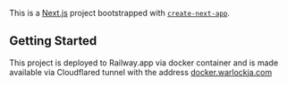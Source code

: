 This is a [Next.js](https://nextjs.org) project bootstrapped with [`create-next-app`](https://nextjs.org/docs/app/api-reference/cli/create-next-app).

## Getting Started

This project is deployed to Railway.app via docker container and is made available via Cloudflared tunnel with the address
[docker.warlockja.com](https://docker.warlockja.com)

